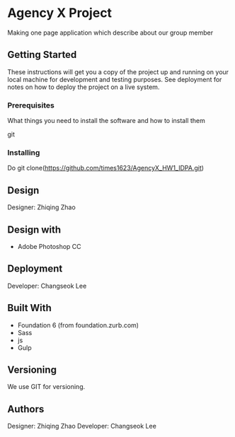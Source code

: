 # Agency X Project
Making one page application which describe about our group member

## Getting Started

These instructions will get you a copy of the project up and running on your local machine for development and testing purposes. See deployment for notes on how to deploy the project on a live system.

### Prerequisites

What things you need to install the software and how to install them

git


### Installing

Do git clone(https://github.com/times1623/AgencyX_HW1_IDPA.git)

## Design
Designer: Zhiqing Zhao

## Design with
* Adobe Photoshop CC

## Deployment
Developer: Changseok Lee

## Built With

* Foundation 6 (from foundation.zurb.com)
* Sass
* js
* Gulp

## Versioning

We use GIT for versioning.

## Authors

Designer: Zhiqing Zhao
Developer: Changseok Lee
